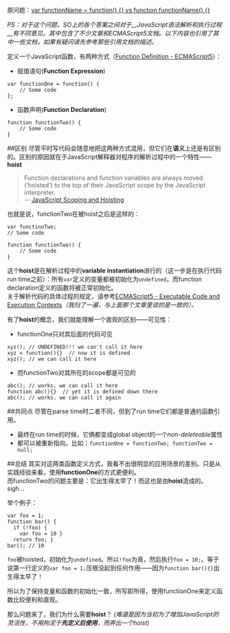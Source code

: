 原问题：[var functionName = function() {} vs function functionName() {}](http://stackoverflow.com/questions/336859/var-functionname-function-vs-function-functionname)

*PS：对于这个问题，SO上的各个答案之间对于__JavaScript语法解析和执行过程__有不同意见。其中包含了不少文章和ECMAScript5文档。以下内容也引用了其中一些文档，如果有疑问请先参考那些引用文档的描述。*

定义一个JavaScript函数，有两种方式（[Function Definition - ECMAScript5](http://es5.github.io/#x13)）：

- 赋值语句(**Function Expression**)
```
var functionOne = function() {
    // Some code
};
```
- 函数声明(**Function Declaration**)
```
function functionTwo() {
    // Some code
}
```

##区别
尽管平时写代码会随意地把这两种方式混用，但它们在**语义**上还是有区别的。区别的原因就在于JavaScript解释器对程序的解析过程中的一个特性——**hoist**
> Function declarations and function variables are always moved (‘hoisted’) to the top of their JavaScript scope by the JavaScript interpreter.  
-- [JavaScript Scoping and Hoisting](http://www.adequatelygood.com/JavaScript-Scoping-and-Hoisting.html)

也就是说，functionTwo在被hoist之后是这样的：
```
var functinoTwo;
// Some code

function functionTwo() {
    // Some code
}
```
这个**hoist**是在解析过程中的**variable instantiation**进行的（这一步是在执行代码run time之前）：所有`var`定义的变量都被初始化为`undefined`，而function declaration定义的函数将被正常初始化。  
关于解析代码的具体过程的规定，请参考[ECMAScript5 - Executable Code and Execution Contexts](http://es5.github.io/#x10)*（我扫了一遍，与上面那个文章里说的是一致的）。*

有了**hoist**的概念，我们就能理解一个直观的区别——可见性：
- functionOne只对其后面的代码可见
```
xyz(); // UNDEFINED!!! we can't call it here
xyz = function(){}  // now it is defined
xyz(); // we can call it here
```
- 而functionTwo对其所在的scope都是可见的
```
abc(); // works. we can call it here
function abc(){}  // yet it is defined down there
abc(); // works. we can call it again
```

##共同点
尽管在parse time时二者不同，但到了run time它们都是普通的函数引用。
- 最终在run time的时候，它俩都变成global object的一个*non-deleteable*属性
- 都可以被重新指向。比如：`functionOne = functionTwo; functionTwo = null;`

##总结
其实对这两类函数定义方式，我看不出很明显的应用场景的差别。只是从实践经验来看，使用**functionOne**的方式更便利。  
而functionTwo的问题主要是：它出生得太早了！而这也是由**hoist**造成的。sigh...

举个例子：
```
var foo = 1;
function bar() {
  if (!foo) {
    var foo = 10 }
  return foo; }
bar(); // 10
```
`foo`被hoisted，初始化为`undefined`。所以`!foo`为真，然后执行`foo = 10;`。等于说第一行定义的`var foo = 1;`压根没起到任何作用——因为`function bar(){}`出生得太早了！

所以为了保持变量和函数的初始化一致，所写即所得，使用functionOne来定义函数比较便利和直观。

那么问题来了，我们为什么需要**hoist**？
*(难道是因为当初为了增加JavaScript的灵活性，不用拘泥于**先定义后使用**，而弄出一个hoist)*



